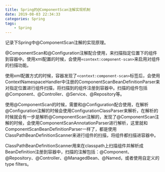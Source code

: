 ```yaml
---
title: Spring的@ComponentScan注解实现机制
date: 2019-08-03 22:34:33
categories: Spring
tags:
	- Spring
---
```


记录下Spring中@ComponentScan注解的实现原理。

<!--more-->

@ComponentScan和@Configuration注解配合使用，来扫描指定位置下的组件到容器中。使用xml配置的时候，会使用`<context:component-scan>`来启用对组件的扫描功能。

使用xml配置方式的时候，容器发现了`<context:component-scan>`标签后，会使用ContextNamespaceHandler中注册的ComponentScanBeanDefinitionParser来对指定位置进行组件扫描，将扫描到的组件注册到容器中。扫描的组件包括@Component、@Controller、@Service、@Repository等。

使用@ComponentScan的时候，需要和@Configuration配合使用，在解析@Configuration注解的时候会使用ConfigurationClassParser来解析，在解析的时候就会有一步是解析@ComponentScan注解的，发现了@ComponentScan注解的时候，会使用ComponentScanAnnotationParser进行解析，这里就和ComponentScanBeanDefinitionParser一样了，都是使用ClassPathBeanDefinitionScanner来进行组件的扫描，将组件都扫描进容器中。

ClassPathBeanDefinitionScanner用来在classpath上扫描组件并解析成BeanDefinition注册到容器中，扫描的注解包括：@Component、@Repository、@Controller、@ManagedBean、@Named，或者使用自定义的type filters。